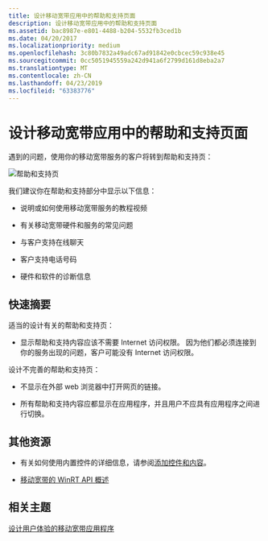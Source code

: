 ```yaml
---
title: 设计移动宽带应用中的帮助和支持页面
description: 设计移动宽带应用中的帮助和支持页面
ms.assetid: bac8987e-e801-4488-b204-5532fb3ced1b
ms.date: 04/20/2017
ms.localizationpriority: medium
ms.openlocfilehash: 3c80b7832a49adc67ad91842e0cbcec59c938e45
ms.sourcegitcommit: 0cc5051945559a242d941a6f2799d161d8eba2a7
ms.translationtype: MT
ms.contentlocale: zh-CN
ms.lasthandoff: 04/23/2019
ms.locfileid: "63383776"
---
```

# <a name="design-help-and-support-pages-in-a-mobile-broadband-app"></a>设计移动宽带应用中的帮助和支持页面


遇到的问题，使用你的移动宽带服务的客户将转到帮助和支持页：

![帮助和支持页](images/mb-fig1-helpsupportpage.png)

我们建议你在帮助和支持部分中显示以下信息：

-   说明或如何使用移动宽带服务的教程视频

-   有关移动宽带硬件和服务的常见问题

-   与客户支持在线聊天

-   客户支持电话号码

-   硬件和软件的诊断信息

## <a name="span-idquicksummaryspanspan-idquicksummaryspanspan-idquicksummaryspanquick-summary"></a><span id="Quick_summary"></span><span id="quick_summary"></span><span id="QUICK_SUMMARY"></span>快速摘要


适当的设计有关的帮助和支持页：

-   显示帮助和支持内容应该不需要 Internet 访问权限。 因为他们都必须连接到你的服务出现的问题，客户可能没有 Internet 访问权限。

设计不完善的帮助和支持页：

-   不显示在外部 web 浏览器中打开网页的链接。

-   所有帮助和支持内容应都显示在应用程序，并且用户不应具有应用程序之间进行切换。

## <a name="span-idadditionalresourcesspanspan-idadditionalresourcesspanspan-idadditionalresourcesspanadditional-resources"></a><span id="Additional_resources"></span><span id="additional_resources"></span><span id="ADDITIONAL_RESOURCES"></span>其他资源


-   有关如何使用内置控件的详细信息，请参阅[添加控件和内容](https://msdn.microsoft.com/library/windows/apps/hh465393)。

-   [移动宽带的 WinRT API 概述](mobile-broadband-winrt-api-overview.md)

## <a name="span-idrelatedtopicsspanrelated-topics"></a><span id="related_topics"></span>相关主题


[设计用户体验的移动宽带应用程序](designing-the-user-experience-of-a-mobile-broadband-app.md)

 

 






